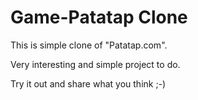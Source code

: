 # Game-Patatap Clone
This is simple clone of "Patatap.com". 

Very interesting and simple project to do.

Try it out and share what you think ;-)
